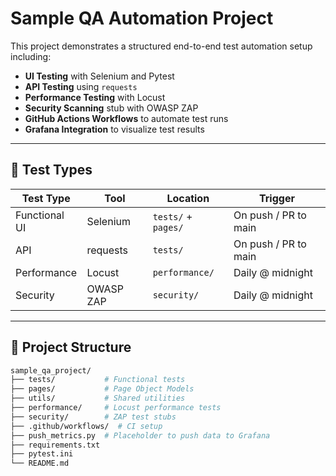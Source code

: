 # Sample QA Automation Project

This project demonstrates a structured end-to-end test automation setup including:

- **UI Testing** with Selenium and Pytest
- **API Testing** using `requests`
- **Performance Testing** with Locust
- **Security Scanning** stub with OWASP ZAP
- **GitHub Actions Workflows** to automate test runs
- **Grafana Integration** to visualize test results

---

## 🧪 Test Types

| Test Type       | Tool        | Location        | Trigger             |
|-----------------|-------------|------------------|---------------------|
| Functional UI   | Selenium    | `tests/` + `pages/` | On push / PR to main |
| API             | requests    | `tests/`         | On push / PR to main |
| Performance     | Locust      | `performance/`   | Daily @ midnight     |
| Security        | OWASP ZAP   | `security/`      | Daily @ midnight     |

---

## 📁 Project Structure

```bash
sample_qa_project/
├── tests/           # Functional tests
├── pages/           # Page Object Models
├── utils/           # Shared utilities
├── performance/     # Locust performance tests
├── security/        # ZAP test stubs
├── .github/workflows/  # CI setup
├── push_metrics.py  # Placeholder to push data to Grafana
├── requirements.txt
├── pytest.ini
└── README.md
